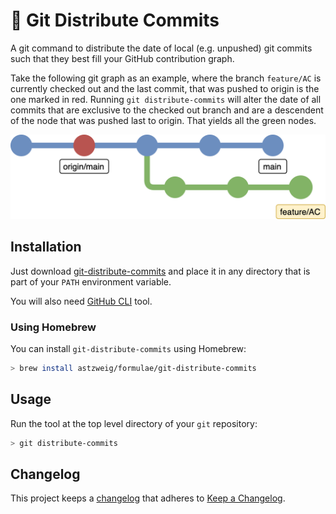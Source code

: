# 🎄 Git Distribute Commits

A git command to distribute the date of local (e.g. unpushed) git commits such
that they best fill your GitHub contribution graph.

Take the following git graph as an example, where the branch `feature/AC` is
currently checked out and the last commit, that was pushed to origin is the one
marked in red. Running `git distribute-commits` will alter the date of all
commits that are exclusive to the checked out branch and are a descendent of
the node that was pushed last to origin. That yields all the green nodes.

![Git graph illustrating the usage of git-distribute-commits](examples/git-branched-graph.png)

## Installation
Just download [git-distribute-commits](git-distribute-commits) and place
it in any directory that is part of your `PATH` environment variable.

You will also need [GitHub CLI](https://cli.github.com) tool.

### Using Homebrew
You can install `git-distribute-commits` using Homebrew:

```sh
> brew install astzweig/formulae/git-distribute-commits
```

## Usage
Run the tool at the top level directory of your `git` repository:

```sh
> git distribute-commits
```

## Changelog
This project keeps a [changelog](CHANGELOG.md) that adheres to
[Keep a Changelog](https://keepachangelog.com/en/1.1.0/).
